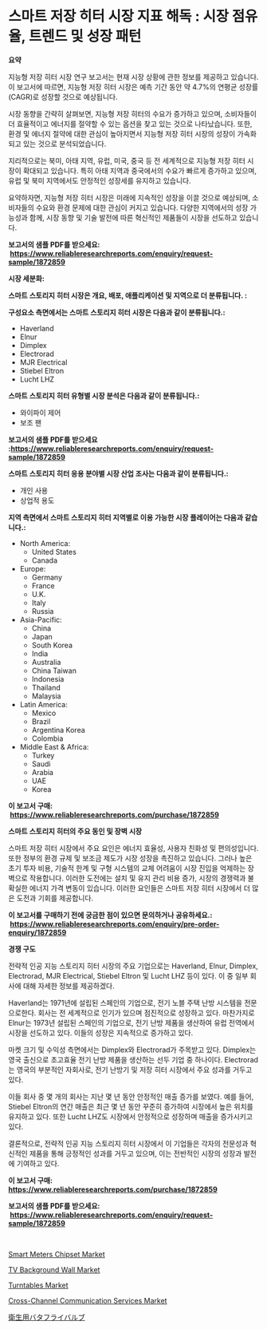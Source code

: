 <p><h1>스마트 저장 히터 시장 지표 해독 : 시장 점유율, 트렌드 및 성장 패턴</h1></p><p><strong>요약</strong></p>
<p><p>지능형 저장 히터 시장 연구 보고서는 현재 시장 상황에 관한 정보를 제공하고 있습니다. 이 보고서에 따르면, 지능형 저장 히터 시장은 예측 기간 동안 약 4.7%의 연평균 성장률(CAGR)로 성장할 것으로 예상됩니다. </p><p>시장 동향을 간략히 살펴보면, 지능형 저장 히터의 수요가 증가하고 있으며, 소비자들이 더 효율적이고 에너지를 절약할 수 있는 옵션을 찾고 있는 것으로 나타났습니다. 또한, 환경 및 에너지 절약에 대한 관심이 높아지면서 지능형 저장 히터 시장의 성장이 가속화되고 있는 것으로 분석되었습니다.</p><p>지리적으로는 북미, 아태 지역, 유럽, 미국, 중국 등 전 세계적으로 지능형 저장 히터 시장이 확대되고 있습니다. 특히 아태 지역과 중국에서의 수요가 빠르게 증가하고 있으며, 유럽 및 북미 지역에서도 안정적인 성장세를 유지하고 있습니다.</p><p>요약하자면, 지능형 저장 히터 시장은 미래에 지속적인 성장을 이끌 것으로 예상되며, 소비자들의 수요와 환경 문제에 대한 관심이 커지고 있습니다. 다양한 지역에서의 성장 가능성과 함께, 시장 동향 및 기술 발전에 따른 혁신적인 제품들이 시장을 선도하고 있습니다.</p></p>
<p><strong>보고서의 샘플 PDF를 받으세요: &nbsp;<a href="https://www.reliableresearchreports.com/enquiry/request-sample/1872859">https://www.reliableresearchreports.com/enquiry/request-sample/1872859</a></strong></p>
<p><strong>시장 세분화:</strong></p>
<p><strong> 스마트 스토리지 히터 시장은 개요, 배포, 애플리케이션 및 지역으로 더 분류됩니다. :</strong></p>
<p><strong>구성요소 측면에서는 스마트 스토리지 히터 시장은 다음과 같이 분류됩니다.:</strong></p>
<p><ul><li>Haverland</li><li>Elnur</li><li>Dimplex</li><li>Electrorad</li><li>MJR Electrical</li><li>Stiebel Eltron</li><li>Lucht LHZ</li></ul></p>
<p><strong> 스마트 스토리지 히터 유형별 시장 분석은 다음과 같이 분류됩니다.:</strong></p>
<p><ul><li>와이파이 제어</li><li>보조 팬</li></ul></p>
<p><strong>보고서의 샘플 PDF를 받으세요 :<a href="https://www.reliableresearchreports.com/enquiry/request-sample/1872859">https://www.reliableresearchreports.com/enquiry/request-sample/1872859</a></strong></p>
<p><strong> 스마트 스토리지 히터 응용 분야별 시장 산업 조사는 다음과 같이 분류됩니다.:</strong></p>
<p><ul><li>개인 사용</li><li>상업적 용도</li></ul></p>
<p><strong>지역 측면에서 스마트 스토리지 히터 지역별로 이용 가능한 시장 플레이어는 다음과 같습니다.:</strong></p>
<p><ul>
    <li>
        North America:
        <ul>
            <li>United States</li>
            <li>Canada</li>
        </ul>
    </li>
    <li>
        Europe:
        <ul>
            <li>Germany</li>
            <li>France</li>
            <li>U.K.</li>
            <li>Italy</li>
            <li>Russia</li>
        </ul>
    </li>
    <li>
        Asia-Pacific:
        <ul>
            <li>China</li>
            <li>Japan</li>
            <li>South Korea</li>
            <li>India</li>
            <li>Australia</li>
            <li>China Taiwan</li>
            <li>Indonesia</li>
            <li>Thailand</li>
            <li>Malaysia</li>
        </ul>
    </li>
    <li>
        Latin America:
        <ul>
            <li>Mexico</li>
            <li>Brazil</li>
            <li>Argentina Korea</li>
            <li>Colombia</li>
        </ul>
    </li>
    <li>
        Middle East & Africa:
        <ul>
            <li>Turkey</li>
            <li>Saudi</li>
            <li>Arabia</li>
            <li>UAE</li>
            <li>Korea</li>
        </ul>
    </li>
    </ul></p>
<p><strong>이 보고서 구매: &nbsp;<a href="https://www.reliableresearchreports.com/purchase/1872859">https://www.reliableresearchreports.com/purchase/1872859</a></strong></p>
<p><strong>스마트 스토리지 히터의 주요 동인 및 장벽 시장</strong></p>
<p><p>스마트 저장 히터 시장에서 주요 요인은 에너지 효율성, 사용자 친화성 및 편의성입니다. 또한 정부의 환경 규제 및 보조금 제도가 시장 성장을 촉진하고 있습니다. 그러나 높은 초기 투자 비용, 기술적 한계 및 구형 시스템의 교체 어려움이 시장 진입을 억제하는 장벽으로 작용합니다. 이러한 도전에는 설치 및 유지 관리 비용 증가, 시장의 경쟁력과 불확실한 에너지 가격 변동이 있습니다. 이러한 요인들은 스마트 저장 히터 시장에서 더 많은 도전과 기회를 제공합니다.</p></p>
<p><strong>이 보고서를 구매하기 전에 궁금한 점이 있으면 문의하거나 공유하세요.: &nbsp;<a href="https://www.reliableresearchreports.com/enquiry/pre-order-enquiry/1872859">https://www.reliableresearchreports.com/enquiry/pre-order-enquiry/1872859</a></strong></p>
<p><strong>경쟁 구도</strong></p>
<p><p>전략적 인공 지능 스토리지 히터 시장의 주요 기업으로는 Haverland, Elnur, Dimplex, Electrorad, MJR Electrical, Stiebel Eltron 및 Lucht LHZ 등이 있다. 이 중 일부 회사에 대해 자세한 정보를 제공하겠다.</p><p>Haverland는 1971년에 설립된 스페인의 기업으로, 전기 노블 주택 난방 시스템을 전문으로한다. 회사는 전 세계적으로 인기가 있으며 점진적으로 성장하고 있다. 마찬가지로 Elnur는 1973년 설립된 스페인의 기업으로, 전기 난방 제품을 생산하여 유럽 전역에서 시장을 선도하고 있다. 이들의 성장은 지속적으로 증가하고 있다.</p><p>마켓 크기 및 수익성 측면에서는 Dimplex와 Electrorad가 주목받고 있다. Dimplex는 영국 출신으로 초고효율 전기 난방 제품을 생산하는 선두 기업 중 하나이다. Electrorad는 영국의 부분적인 자회사로, 전기 난방기 및 저장 히터 시장에서 주요 성과를 거두고 있다.</p><p>이들 회사 중 몇 개의 회사는 지난 몇 년 동안 안정적인 매출 증가를 보였다. 예를 들어, Stiebel Eltron의 연간 매출은 최근 몇 년 동안 꾸준히 증가하여 시장에서 높은 위치를 유지하고 있다. 또한 Lucht LHZ도 시장에서 안정적으로 성장하며 매출을 증가시키고 있다.</p><p>결론적으로, 전략적 인공 지능 스토리지 히터 시장에서 이 기업들은 각자의 전문성과 혁신적인 제품을 통해 긍정적인 성과를 거두고 있으며, 이는 전반적인 시장의 성장과 발전에 기여하고 있다.</p></p>
<p><strong>이 보고서 구매: &nbsp; <a href="https://www.reliableresearchreports.com/purchase/1872859">https://www.reliableresearchreports.com/purchase/1872859</a></strong></p>
<p><strong>보고서의 샘플 PDF를 받으세요: &nbsp;<a href="https://www.reliableresearchreports.com/enquiry/request-sample/1872859">https://www.reliableresearchreports.com/enquiry/request-sample/1872859</a></strong><strong></strong></p>
<p>&nbsp;</p>
<p><p><a href="https://issuu.com/reportprime-2/docs/smart-meters-chipset-market-size-2030.pptx">Smart Meters Chipset Market</a></p><p><a href="https://github.com/seekum/Market-Research-Report-List-1/blob/main/tv-background-wall-market.md">TV Background Wall Market</a></p><p><a href="https://github.com/timeliteaut/Market-Research-Report-List-1/blob/main/turntables-market.md">Turntables Market</a></p><p><a href="https://view.publitas.com/reportprime-1/cross-channel-communication-services-market-research-report-the-key-to-successful-business-strategy-forecasted-for-period-from-2024-2031/">Cross-Channel Communication Services Market</a></p><p><a href="https://github.com/lababdou/Market-Research-Report-List-3/blob/main/85114272782.md">衛生用バタフライバルブ</a></p></p>